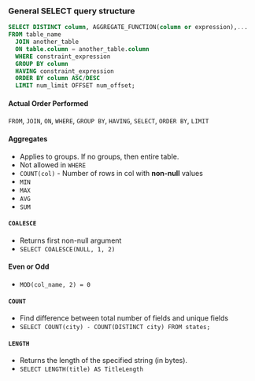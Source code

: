 ### General SELECT query structure

```SQL
SELECT DISTINCT column, AGGREGATE_FUNCTION(column or expression),...
FROM table_name
  JOIN another_table
  ON table.column = another_table.column
  WHERE constraint_expression
  GROUP BY column  
  HAVING constraint_expression
  ORDER BY column ASC/DESC
  LIMIT num_limit OFFSET num_offset;
 ```
 
#### Actual Order Performed
`FROM`, `JOIN`, `ON`, `WHERE`, `GROUP BY`, `HAVING`, `SELECT`, `ORDER BY`, `LIMIT`

#### Aggregates
- Applies to groups. If no groups, then entire table.
- Not allowed in `WHERE`
- `COUNT(col)` - Number of rows in col with **non-null** values
- `MIN`
- `MAX`
- `AVG`
- `SUM`

#### `COALESCE`
- Returns first non-null argument
- ` SELECT COALESCE(NULL, 1, 2) `

#### Even or Odd
- `MOD(col_name, 2) = 0`

#### `COUNT`
- Find difference between total number of fields and unique fields
- `SELECT COUNT(city) - COUNT(DISTINCT city) FROM states;`

#### `LENGTH`
- Returns the length of the specified string (in bytes).
- `SELECT LENGTH(title) AS TitleLength`
